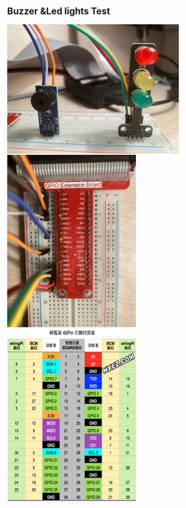 ## Buzzer &Led lights Test
<img src="https://github.com/zeyuan-song0204/Remote-infrared-thermometer-/blob/main/image_forder/led%26buzzer.jpg" width="400" height="300"/>
<img src="https://github.com/zeyuan-song0204/Remote-infrared-thermometer-/blob/main/image_forder/GPIO%20Extension%20Board.jpg" width="300" height="400"/><img src="https://github.com/zeyuan-song0204/Remote-infrared-thermometer-/blob/main/image_forder/gpio%20table.PNG" width="300" height="400"/>
